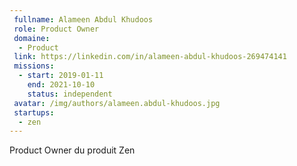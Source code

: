 ```yaml
---
 fullname: Alameen Abdul Khudoos
 role: Product Owner
 domaine:
  - Product
 link: https://linkedin.com/in/alameen-abdul-khudoos-269474141
 missions:
  - start: 2019-01-11
    end: 2021-10-10
    status: independent
 avatar: /img/authors/alameen.abdul-khudoos.jpg
 startups:
  - zen
---
```


Product Owner du produit Zen

